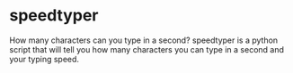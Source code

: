 # speedtyper
How many characters can you type in a second?  speedtyper is a python script that will tell you how many characters you can type in a second and your typing speed. 
